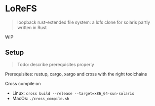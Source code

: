 # LoReFS
> loopback rust-extended file system: a lofs clone for solaris partly written in Rust

WIP

## Setup
> Todo: describe prerequisites properly

Prerequisites:
rustup, cargo, xargo and cross with the right toolchains

Cross compile on
- Linux: `cross build --release --target=x86_64-sun-solaris`
- MacOs: `./cross_compile.sh`
